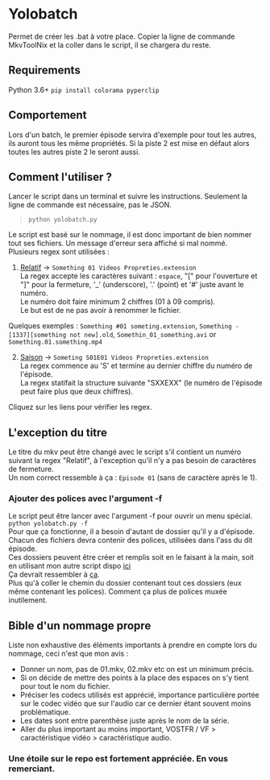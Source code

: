 # Yolobatch

Permet de créer les .bat à votre place. Copier la ligne de commande MkvToolNix et la coller dans le script, il se chargera du reste.

## Requirements

Python 3.6+
`pip install colorama pyperclip`

## Comportement

Lors d'un batch, le premier épisode servira d'exemple pour tout les autres, ils auront tous les même propriétés. Si la piste 2 est mise en défaut alors toutes les autres piste 2 le seront aussi.

## Comment l'utiliser ?

Lancer le script dans un terminal et suivre les instructions. Seulement la ligne de commande est nécessaire, pas le JSON.<br>
>`python yolobatch.py`<br>

Le script est basé sur le nommage, il est donc important de bien nommer tout ses fichiers. Un message d'erreur sera affiché si mal nommé.<br>
Plusieurs regex sont utilisées :
1. [Relatif](https://regex101.com/r/Eawjea/1) -> `Something 01 Videos Propreties.extension`<br>
La regex accepte les caractères suivant : `espace`, "\[" pour l'ouverture et "\]" pour la fermeture, '\_' (underscore), '.' (point) et '#' juste avant le numéro.<br>
Le numéro doit faire minimum 2 chiffres (01 à 09 compris).<br>
Le but est de ne pas avoir à renommer le fichier.<br>

Quelques exemples : `Something #01 someting.extension`, `Something - [1337][something not new].old`, `Somethin_01_something.avi` or `Something.01.something.mp4`<br>

2. [Saison](https://regex101.com/r/Eawjea/3) -> `Someting S01E01 Videos Propreties.extension`<br>
La regex commence au 'S' et termine au dernier chiffre du numéro de l'épisode.<br>
La regex statifait la structure suivante "SXXEXX" (le numéro de l'épisode peut faire plus que deux chiffres).<br>

Cliquez sur les liens pour vérifier les regex.

## L'exception du titre

Le titre du mkv peut être changé avec le script s'il contient un numéro suivant la regex "Relatif", à l'exception qu'il n'y a pas besoin de caractères de fermeture.<br>
Un nom correct ressemble à ça : `Episode 01` (sans de caractère après le 1).

### Ajouter des polices avec l'argument -f

Le script peut être lancer avec l'argument -f pour ouvrir un menu spécial. `python yolobatch.py -f`<br>
Pour que ça fonctionne, il a besoin d'autant de dossier qu'il y a d'épisode. Chacun des fichiers devra contenir des polices, utilisées dans l'ass du dit épisode.<br>
Ces dossiers peuvent être créer et remplis soit en le faisant à la main, soit en utilisant mon autre script dispo [ici](https://github.com/Hqndler/AssFontCollector)<br>
Ça devrait ressembler à [ça](https://github.com/Hqndler/AssFontCollector/blob/main/Output%20proof%20for%20ALL_IN_ONE%20False.png).<br>
Plus qu'à coller le chemin du dossier contenant tout ces dossiers (eux même contenant les polices). Comment ça plus de polices muxée inutilement.

## Bible d'un nommage propre
Liste non exhaustive des éléments importants à prendre en compte lors du nommage, ceci n'est que mon avis :
- Donner un nom, pas de 01.mkv, 02.mkv etc on est un minimum précis. <br>
- Si on décide de mettre des points à la place des espaces on s'y tient pour tout le nom du fichier.<br>
- Préciser les codecs utilisés est apprécié, importance particulière portée sur le codec vidéo que sur l'audio car ce dernier étant souvent moins problématique.<br>
- Les dates sont entre parenthèse juste après le nom de la série.<br>
- Aller du plus important au moins important, VOSTFR / VF > caractéristique vidéo > caractéristique audio.<br>

### Une étoile sur le repo est fortement appréciée. En vous remerciant.
